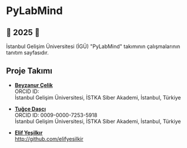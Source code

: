 # PyLabMind

## 🚀 2025 🚀

İstanbul Gelişim Üniversitesi (İGÜ) "PyLabMind" takımının çalışmalarının tanıtım sayfasıdır.

## Proje Takımı   
- [**Beyzanur Çelik**](https://github.com/Beyzanurcelikk)    
  ORCID ID:   
  İstanbul Gelişim Üniversitesi, İSTKA Siber Akademi, İstanbul, Türkiye  

- [**Tuğçe Daşcı**](https://github.com/tugcedasci)    
  ORCID ID: 0009-0000-7253-5918    
  İstanbul Gelişim Üniversitesi, İSTKA Siber Akademi, İstanbul, Türkiye 

- [**Elif Yeşilkır**](http://github.com/elifyesilkir)    
http://github.com/elifyesilkir
